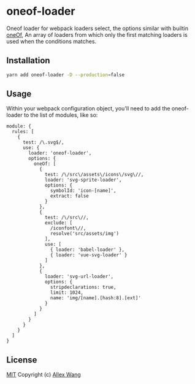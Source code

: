 # oneof-loader

Oneof loader for webpack loaders select, the options similar with builtin [oneOf](https://webpack.js.org/configuration/module/#ruleoneof), An array of loaders from which only the first matching loaders is used when the conditions matches.

## Installation

```sh
yarn add oneof-loader -D --production=false
```

## Usage

Within your webpack configuration object, you'll need to add the oneof-loader to the list of modules, like so:

```
module: {
  rules: [
    {
      test: /\.svg$/,
      use: {
        loader: 'oneof-loader',
        options: {
          oneOf: [
            {
              test: /\/src\/assets\/icons\/svg\//,
              loader: 'svg-sprite-loader',
              options: {
                symbolId: 'icon-[name]',
                extract: false
              }
            },
            {
              test: /\/src\//,
              exclude: [
                /iconfont\//,
                resolve('src/assets/img')
              ],
              use: [
                { loader: 'babel-loader' },
                { loader: 'vue-svg-loader' }
              ]
            },
            {
              loader: 'svg-url-loader',
              options: {
                stripdeclarations: true,
                limit: 1024,
                name: 'img/[name].[hash:8].[ext]'
              }
            }
          ]
        }
      }
    }
  ]
}

```

## License

[MIT](http://opensource.org/licenses/MIT) Copyright (c) [Allex Wang][1]

[1]: https://github.com/allex/
